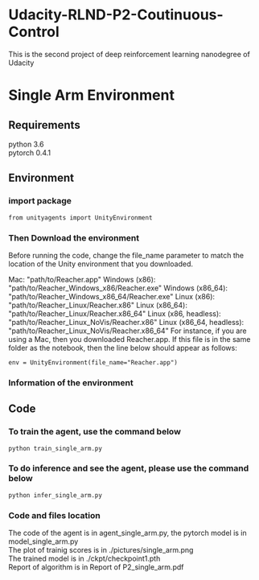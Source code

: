 # Udacity-RLND-P2-Coutinuous-Control
This is the second project of deep reinforcement learning nanodegree of Udacity

# Single Arm Environment

## Requirements
python 3.6 <br>pytorch 0.4.1<br>

## Environment
### import package
```
from unityagents import UnityEnvironment
```

### Then Download the environment
Before running the code, change the file_name parameter to match the location of the Unity environment that you downloaded.

Mac: "path/to/Reacher.app"
Windows (x86): "path/to/Reacher_Windows_x86/Reacher.exe"
Windows (x86_64): "path/to/Reacher_Windows_x86_64/Reacher.exe"
Linux (x86): "path/to/Reacher_Linux/Reacher.x86"
Linux (x86_64): "path/to/Reacher_Linux/Reacher.x86_64"
Linux (x86, headless): "path/to/Reacher_Linux_NoVis/Reacher.x86"
Linux (x86_64, headless): "path/to/Reacher_Linux_NoVis/Reacher.x86_64"
For instance, if you are using a Mac, then you downloaded Reacher.app. If this file is in the same folder as the notebook, then the line below should appear as follows:
```
env = UnityEnvironment(file_name="Reacher.app")
```
### Information of the environment

## Code
### To train the agent, use the command below
```
python train_single_arm.py
```
### To do inference and see the agent, please use the command below
```
python infer_single_arm.py
```
### Code and files location
The code of the agent is in agent_single_arm.py, the pytorch model is in model_single_arm.py<br>
The plot of trainig scores is in ./pictures/single_arm.png<br>
The trained model is in ./ckpt/checkpoint1.pth<br>
Report of algorithm is in Report of P2_single_arm.pdf<br>
